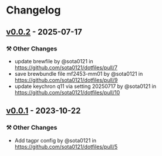 # Changelog

## [v0.0.2](https://github.com/sota0121/dotfiles/compare/v0.0.1...v0.0.2) - 2025-07-17
### ⚒️ Other Changes
- update brewfile by @sota0121 in https://github.com/sota0121/dotfiles/pull/7
- save brewbundle file mf2453-mm01 by @sota0121 in https://github.com/sota0121/dotfiles/pull/9
- update keychron q11 via setting 20250717 by @sota0121 in https://github.com/sota0121/dotfiles/pull/10

## [v0.0.1](https://github.com/sota0121/dotfiles/compare/v0.0.1-rc3...v0.0.1) - 2023-10-22
### ⚒️ Other Changes
- Add tagpr config by @sota0121 in https://github.com/sota0121/dotfiles/pull/5
